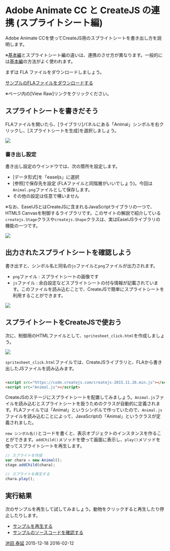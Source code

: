# Adobe Animate CC と CreateJS の連携 (スプライトシート編)

Adobe Animate CCを使ってCreateJS用のスプライトシートを書き出し方を説明します。

※[基本編](adobe_animate_spritesheet.md)とスプライトシート編の違いは、連携のさせ方が異なります。一般的には[基本編](adobe_animate_spritesheet.md)の方法がよく使われます。

まずは FLA ファイルをダウンロードしましょう。

[サンプルのFLAファイルをダウンロードする](../samples/animate_spritesheet/Animal.fla)

※ページ内の[View Raw]リンクをクリックください。

## スプライトシートを書きだそう

FLAファイルを開いたら、[ライブラリ]パネルにある「Animal」シンボルを右クリックし、[スプライトシートを生成]を選択しましょう。

![](../imgs/animate_spritesheet_lib.png)

### 書き出し設定

書き出し設定のウインドウでは、次の箇所を設定します。

- [データ形式]を「easeljs」に選択
- [参照]で保存先を設定 (FLAファイルと同階層がいいでしょう)。今回は`Animal.png`ファイルとして保存します。
- その他の設定は任意で構いません

※なお、EaselJSとはCreateJSに含まれるJavaScriptライブラリの一つで、HTML5 Canvasを制御するライブラリです。このサイトの解説で紹介している`createjs.Stage`クラスや`createjs.Shape`クラスは、実はEaselJSライブラリの機能の一つです。

![](../imgs/animate_spritesheet_setting.png)

## 出力されたスプライトシートを確認しよう

書き出すと、シンボル名と同名の`js`ファイルと`png`ファイルが出力されます。

- `png`ファイル : スプライトシートの画像です
- `js`ファイル : 余白設定などスプライトシートの付与情報が記載されています。このファイルを読み込むことで、CreateJSで簡単にスプライトシートを利用することができます。

![](../imgs/animate_spritesheet_export.png)

## スプライトシートをCreateJSで使おう

次に、制御用のHTMLファイルとして、`spritesheet_click.html`を作成しましょう。

![](../imgs/animate_spritesheet_html.png)

`spritesheet_click.html`ファイルでは、CreateJSライブラリと、FLAから書き出したJSファイルを読み込みます。

```html

<script src="https://code.createjs.com/createjs-2015.11.26.min.js"></script>
<script src="Animal.js"></script>
```

CreateJSのステージにスプライトシートを配置してみましょう。`Animal.js`ファイルを読み込むとスプライトシートを扱うためのクラスが自動的に定義されます。FLAファイルでは「Animal」というシンボルで作っていたので、`Animal.js`ファイルを読み込むことによって、JavaScriptの「Animal」というクラスが定義されました。

`new シンボル名()`とコードを書くと、表示オブジェクトのインスタンスを作ることができます。`addChild()`メソッドを使って画面に表示し、`play()`メソッドを使ってスプライトシートを再生します。

```js
// スプライトを作成
var chara = new Animal();
stage.addChild(chara);

// スプライトを再生する
chara.play();
```

## 実行結果

次のサンプルを再生して試してみましょう。動物をクリックすると再生したり停止したりします。

- [サンプルを再生する](https://ics-creative.github.io/tutorial-createjs/samples/animate_spritesheet/spritesheet_click.html)
- [サンプルのソースコードを確認する](../samples/animate_spritesheet/spritesheet_click.html)



<article-author>[池田 泰延](https://twitter.com/clockmaker)</article-author>
<article-date-published>2015-12-18</article-date-published>
<article-date-modified>2016-02-12</article-date-modified>
